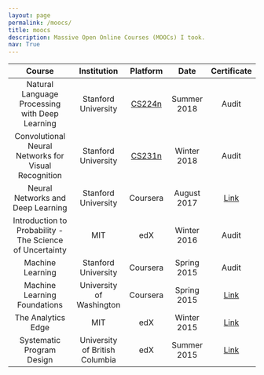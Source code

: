 ```yaml
---
layout: page
permalink: /moocs/
title: moocs
description: Massive Open Online Courses (MOOCs) I took.
nav: True
---
```


| Course | Institution | Platform | Date | Certificate |
|:---:|:----:|:------:|:------:|:------:|
|  Natural Language Processing with Deep Learning | Stanford University | [CS224n](http://web.stanford.edu/class/cs224n/) | Summer 2018 | Audit | 
|  Convolutional Neural Networks for Visual Recognition | Stanford University | [CS231n](http://cs231n.stanford.edu/) | Winter 2018 | Audit |
|  Neural Networks and Deep Learning | Stanford University | Coursera | August 2017 | [Link](https://www.coursera.org/account/accomplishments/certificate/JSMDJTK26DVQ) |
|  Introduction to Probability - The Science of Uncertainty | MIT | edX | Winter 2016 | Audit |
|  Machine Learning | Stanford University | Coursera | Spring 2015 | Audit |
|  Machine Learning Foundations | University of Washington | Coursera | Spring 2015 | [Link](https://www.coursera.org/account/accomplishments/certificate/VQSF6KNCW5UD) |
|  The Analytics Edge | MIT | edX | Winter 2015 | [Link](https://s3.amazonaws.com/verify.edx.org/downloads/dedacbc7232e44528acd8f968aaebc7e/Certificate.pdf) |
|  Systematic Program Design | University of British Columbia | edX | Summer 2015 | [Link](https://s3.amazonaws.com/verify.edx.org/downloads/1417b77347404dc5ad5f9cc6baffb751/Certificate.pdf) |





